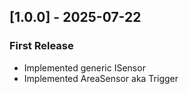 ## [1.0.0] - 2025-07-22

### First Release

- Implemented generic ISensor
- Implemented AreaSensor aka Trigger
